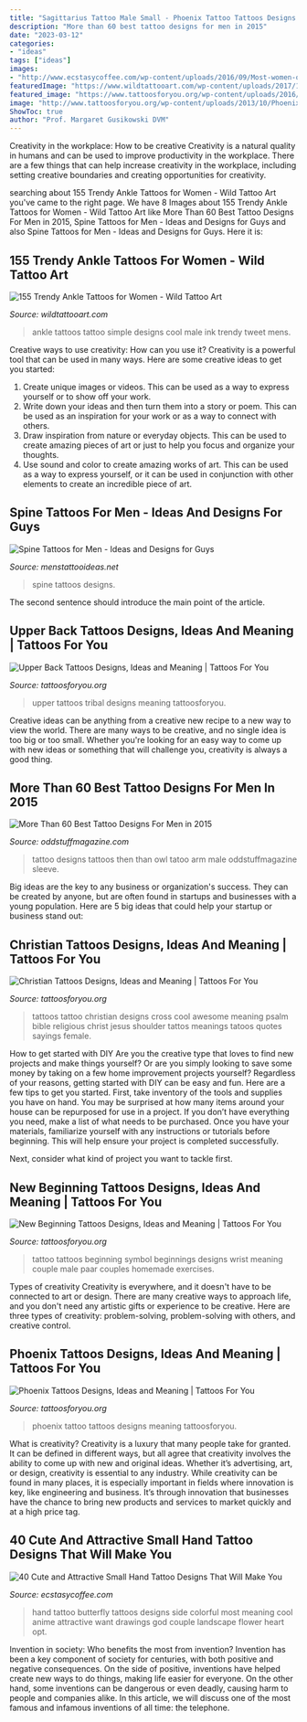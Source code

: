 ```yaml
---
title: "Sagittarius Tattoo Male Small - Phoenix Tattoo Tattoos Designs Meaning Tattoosforyou"
description: "More than 60 best tattoo designs for men in 2015"
date: "2023-03-12"
categories:
- "ideas"
tags: ["ideas"]
images:
- "http://www.ecstasycoffee.com/wp-content/uploads/2016/09/Most-women-opt-for-butterfly-tattoos-because-of-its-cute-shape-and-symbolic-meaning..jpg"
featuredImage: "https://www.wildtattooart.com/wp-content/uploads/2017/10/20171009_124916_12.jpg"
featured_image: "https://www.tattoosforyou.org/wp-content/uploads/2016/09/New-Beginning-Tattoo-Male.jpg"
image: "http://www.tattoosforyou.org/wp-content/uploads/2013/10/Phoenix-Tattoo-Men.jpg"
ShowToc: true
author: "Prof. Margaret Gusikowski DVM"
---
```



Creativity in the workplace: How to be creative
Creativity is a natural quality in humans and can be used to improve productivity in the workplace. There are a few things that can help increase creativity in the workplace, including setting creative boundaries and creating opportunities for creativity.

	

		
searching about 155 Trendy Ankle Tattoos for Women - Wild Tattoo Art you've came to the right page. We have 8 Images about 155 Trendy Ankle Tattoos for Women - Wild Tattoo Art like More Than 60 Best Tattoo Designs For Men in 2015, Spine Tattoos for Men - Ideas and Designs for Guys and also Spine Tattoos for Men - Ideas and Designs for Guys. Here it is:
		
    
## 155 Trendy Ankle Tattoos For Women - Wild Tattoo Art

<img loading=lazy src="https://www.wildtattooart.com/wp-content/uploads/2017/10/20171009_124916_12.jpg" onerror="this.onerror=null;this.src='https://tse2.mm.bing.net/th?id=OIP.A2pMVRrKmstBncgCy5GgSAHaHa&amp;pid=15.1';" alt="155 Trendy Ankle Tattoos for Women - Wild Tattoo Art">

_Source: wildtattooart.com_

>ankle tattoos tattoo simple designs cool male ink trendy tweet mens. 

	

Creative ways to use creativity: How can you use it?
Creativity is a powerful tool that can be used in many ways. Here are some creative ideas to get you started: 
1. Create unique images or videos. This can be used as a way to express yourself or to show off your work.
2. Write down your ideas and then turn them into a story or poem. This can be used as an inspiration for your work or as a way to connect with others.
3. Draw inspiration from nature or everyday objects. This can be used to create amazing pieces of art or just to help you focus and organize your thoughts.
4. Use sound and color to create amazing works of art. This can be used as a way to express yourself, or it can be used in conjunction with other elements to create an incredible piece of art.

    
## Spine Tattoos For Men - Ideas And Designs For Guys

<img loading=lazy src="http://www.menstattooideas.net/tattooimages/2016/02/spine-tattoos-15.jpg" onerror="this.onerror=null;this.src='https://tse3.mm.bing.net/th?id=OIP.4LmYzbkMayLmA4IBc8ELFgHaJ4&amp;pid=15.1';" alt="Spine Tattoos for Men - Ideas and Designs for Guys">

_Source: menstattooideas.net_

>spine tattoos designs. 

	

The second sentence should introduce the main point of the article.

    
## Upper Back Tattoos Designs, Ideas And Meaning | Tattoos For You

<img loading=lazy src="http://www.tattoosforyou.org/wp-content/uploads/2016/03/Upper-Back-Tribal-Tattoos.jpg" onerror="this.onerror=null;this.src='https://tse1.mm.bing.net/th?id=OIP.ORoXn8dPoe3iCeUQ8M3_igHaJ4&amp;pid=15.1';" alt="Upper Back Tattoos Designs, Ideas and Meaning | Tattoos For You">

_Source: tattoosforyou.org_

>upper tattoos tribal designs meaning tattoosforyou. 

	

Creative ideas can be anything from a creative new recipe to a new way to view the world. There are many ways to be creative, and no single idea is too big or too small. Whether you're looking for an easy way to come up with new ideas or something that will challenge you, creativity is always a good thing.

    
## More Than 60 Best Tattoo Designs For Men In 2015

<img loading=lazy src="https://oddstuffmagazine.com/wp-content/uploads/2013/09/Best-tattoo-designs-for-Men-19-539x800.jpg" onerror="this.onerror=null;this.src='https://tse2.mm.bing.net/th?id=OIP.aaRd9T5jHle0MQaT48wnaAHaK_&amp;pid=15.1';" alt="More Than 60 Best Tattoo Designs For Men in 2015">

_Source: oddstuffmagazine.com_

>tattoo designs tattoos then than owl tatoo arm male oddstuffmagazine sleeve. 

	

Big ideas are the key to any business or organization's success. They can be created by anyone, but are often found in startups and businesses with a young population. Here are 5 big ideas that could help your startup or business stand out: 

    
## Christian Tattoos Designs, Ideas And Meaning | Tattoos For You

<img loading=lazy src="http://www.tattoosforyou.org/wp-content/uploads/2013/09/Christian-Tattoo-Ideas.jpg" onerror="this.onerror=null;this.src='https://tse3.mm.bing.net/th?id=OIP._J3NlV41pWOGZizGjcGNvAHaJ4&amp;pid=15.1';" alt="Christian Tattoos Designs, Ideas and Meaning | Tattoos For You">

_Source: tattoosforyou.org_

>tattoos tattoo christian designs cross cool awesome meaning psalm bible religious christ jesus shoulder tattos meanings tatoos quotes sayings female. 

	

How to get started with DIY
Are you the creative type that loves to find new projects and make things yourself? Or are you simply looking to save some money by taking on a few home improvement projects yourself? Regardless of your reasons, getting started with DIY can be easy and fun. Here are a few tips to get you started.
First, take inventory of the tools and supplies you have on hand. You may be surprised at how many items around your house can be repurposed for use in a project. If you don’t have everything you need, make a list of what needs to be purchased. Once you have your materials, familiarize yourself with any instructions or tutorials before beginning. This will help ensure your project is completed successfully.

Next, consider what kind of project you want to tackle first.

    
## New Beginning Tattoos Designs, Ideas And Meaning | Tattoos For You

<img loading=lazy src="https://www.tattoosforyou.org/wp-content/uploads/2016/09/New-Beginning-Tattoo-Male.jpg" onerror="this.onerror=null;this.src='https://tse3.mm.bing.net/th?id=OIP.26PgmRjFMPx7ul2oNf1q-wHaNd&amp;pid=15.1';" alt="New Beginning Tattoos Designs, Ideas and Meaning | Tattoos For You">

_Source: tattoosforyou.org_

>tattoo tattoos beginning symbol beginnings designs wrist meaning couple male paar couples homemade exercises. 

	

Types of creativity
Creativity is everywhere, and it doesn't have to be connected to art or design. There are many creative ways to approach life, and you don't need any artistic gifts or experience to be creative. Here are three types of creativity: problem-solving, problem-solving with others, and creative control.

    
## Phoenix Tattoos Designs, Ideas And Meaning | Tattoos For You

<img loading=lazy src="http://www.tattoosforyou.org/wp-content/uploads/2013/10/Phoenix-Tattoo-Men.jpg" onerror="this.onerror=null;this.src='https://tse1.mm.bing.net/th?id=OIP.dXnkw9qETtHU8tKLWqrn2AHaJ4&amp;pid=15.1';" alt="Phoenix Tattoos Designs, Ideas and Meaning | Tattoos For You">

_Source: tattoosforyou.org_

>phoenix tattoo tattoos designs meaning tattoosforyou. 

	

What is creativity?
Creativity is a luxury that many people take for granted. It can be defined in different ways, but all agree that creativity involves the ability to come up with new and original ideas. Whether it’s advertising, art, or design, creativity is essential to any industry. While creativity can be found in many places, it is especially important in fields where innovation is key, like engineering and business. It’s through innovation that businesses have the chance to bring new products and services to market quickly and at a high price tag.

    
## 40 Cute And Attractive Small Hand Tattoo Designs That Will Make You

<img loading=lazy src="http://www.ecstasycoffee.com/wp-content/uploads/2016/09/Most-women-opt-for-butterfly-tattoos-because-of-its-cute-shape-and-symbolic-meaning..jpg" onerror="this.onerror=null;this.src='https://tse3.mm.bing.net/th?id=OIP.dbbKD19mmAy72aU9MVmi5gHaJ4&amp;pid=15.1';" alt="40 Cute and Attractive Small Hand Tattoo Designs That Will Make You">

_Source: ecstasycoffee.com_

>hand tattoo butterfly tattoos designs side colorful most meaning cool anime attractive want drawings god couple landscape flower heart opt. 

	

Invention in society: Who benefits the most from invention?
Invention has been a key component of society for centuries, with both positive and negative consequences. On the side of positive, inventions have helped create new ways to do things, making life easier for everyone. On the other hand, some inventions can be dangerous or even deadly, causing harm to people and companies alike. In this article, we will discuss one of the most famous and infamous inventions of all time: the telephone.

